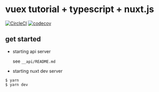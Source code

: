 # vuex tutorial + typescript + nuxt.js

[![CircleCI](https://circleci.com/gh/Yama-Tomo/vue-vuex-typescript-sample/tree/nuxt.svg?style=shield)](https://circleci.com/gh/Yama-Tomo/vue-vuex-typescript-sample/tree/nuxt)
[![codecov](https://codecov.io/gh/Yama-Tomo/vue-vuex-typescript-sample/branch/nuxt/graph/badge.svg)](https://codecov.io/gh/Yama-Tomo/vue-vuex-typescript-sample)

## get started

- starting api server

  see `__api/README.md`

- starting nuxt dev server

```
$ yarn
$ yarn dev
```
